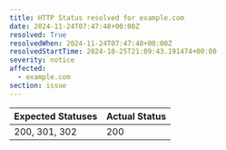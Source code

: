 ```yaml
---
title: HTTP Status resolved for example.com
date: 2024-11-24T07:47:48+00:00Z
resolved: True
resolvedWhen: 2024-11-24T07:47:48+00:00Z
resolvedStartTime: 2024-10-25T21:09:43.191474+00:00
severity: notice
affected:
  - example.com
section: issue
---
```


| Expected Statuses | Actual Status  |
|-------------------|----------------|
| 200, 301, 302 | 200 |
